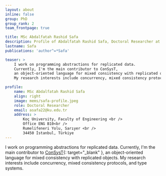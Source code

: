 ```yaml
---
layout: about
inline: false
group: PhD
group_rank: 2
team_frontpage: true

title: MSc Abdalfatah Rashid Safa
description: Profile of Abdalfatah Rashid Safa, Doctoral Researcher at the GGLab.
lastname: Safa
publications: 'author^=*Safa'

teaser: >
    I work on programming abstractions for replicated data.
    Currently, I'm the main contributor to ConSysT,
    an object-oriented language for mixed consistency with replicated objects.
    My research interests include concurrency, mixed consistency protocols, and type systems.

profile:
    name: MSc Abdalfatah Rashid Safa
    align: right
    image: mems/safa-profile.jpeg
    role: Doctoral Researcher
    email: asafa22@ku.edu.tr
    address: >
        Koç University, Faculty of Engineering <br />
        Office ENG B10<br />
        Rumelifeneri Yolu, Sarıyer <br />
        34450 İstanbul, Türkiye
---
```


I work on programming abstractions for replicated data.
Currently, I'm the main contributor to [ConSysT](https://consyst-project.github.io/){: target="_blank" },
an object-oriented language for mixed consistency with replicated objects.
My research interests include concurrency, mixed consistency protocols, and type systems.
